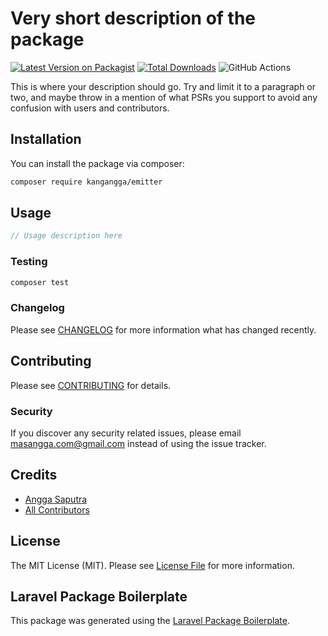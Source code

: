 # Very short description of the package

[![Latest Version on Packagist](https://img.shields.io/packagist/v/kangangga/emitter.svg?style=flat-square)](https://packagist.org/packages/kangangga/emitter)
[![Total Downloads](https://img.shields.io/packagist/dt/kangangga/emitter.svg?style=flat-square)](https://packagist.org/packages/kangangga/emitter)
![GitHub Actions](https://github.com/kangangga/emitter/actions/workflows/main.yml/badge.svg)

This is where your description should go. Try and limit it to a paragraph or two, and maybe throw in a mention of what PSRs you support to avoid any confusion with users and contributors.

## Installation

You can install the package via composer:

```bash
composer require kangangga/emitter
```

## Usage

```php
// Usage description here
```

### Testing

```bash
composer test
```

### Changelog

Please see [CHANGELOG](CHANGELOG.md) for more information what has changed recently.

## Contributing

Please see [CONTRIBUTING](CONTRIBUTING.md) for details.

### Security

If you discover any security related issues, please email masangga.com@gmail.com instead of using the issue tracker.

## Credits

-   [Angga Saputra](https://github.com/kangangga)
-   [All Contributors](../../contributors)

## License

The MIT License (MIT). Please see [License File](LICENSE.md) for more information.

## Laravel Package Boilerplate

This package was generated using the [Laravel Package Boilerplate](https://laravelpackageboilerplate.com).
